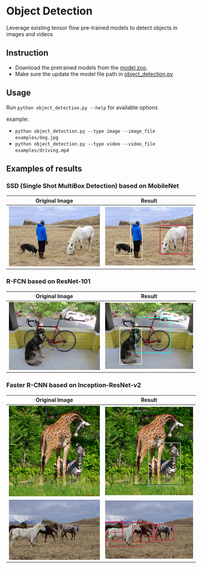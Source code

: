 # Object Detection

Leverage existing tensor flow pre-trained models to detect objects in images and videos

## Instruction

* Download the pretrained models from the [model zoo](https://github.com/tensorflow/models/blob/master/research/object_detection/g3doc/detection_model_zoo.md).
* Make sure the update the model file path in [object_detection.py](https://github.com/garygangwu/object_detection_lab/blob/master/object_detection.py)

## Usage

Run `python object_detection.py --help` for available options

example: 
* `python object_detection.py --type image --image_file examples/dog.jpg`
* `python object_detection.py --type video --video_file examples/driving.mp4`

## Examples of results

### SSD (Single Shot MultiBox Detection) based on MobileNet
|Original Image|Result|
|:---:|:---:|
|<img src="examples/person.jpg"/>|<img src="output/person.png"/>|

### R-FCN based on ResNet-101
|Original Image|Result|
|:---:|:---:|
|<img src="examples/dog.jpg"/>|<img src="output/dog.png"/>|

### Faster R-CNN based on Inception-ResNet-v2
|Original Image|Result|
|:---:|:---:|
|<img src="examples/giraffe.jpg"/>|<img src="output/giraffe.png"/>|
|<img src="examples/horses.jpg"/>|<img src="output/horses.png"/>|
